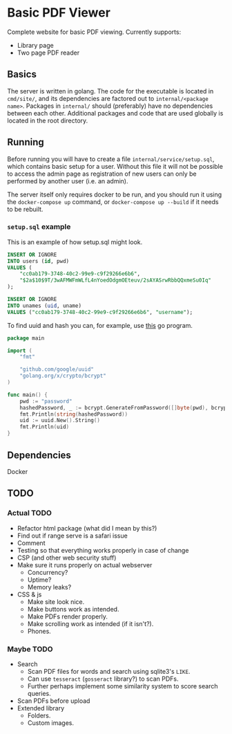 # Basic PDF Viewer
Complete website for basic PDF viewing.
Currently supports:
- Library page
- Two page PDF reader

## Basics
The server is written in golang.
The code for the executable is located in `cmd/site/`, and its dependencies are factored out to `internal/<package name>`.
Packages in `internal/` should (preferably) have no dependencies between each other.
Additional packages and code that are used globally is located in the root directory.

## Running
Before running you will have to create a file `internal/service/setup.sql`, which contains basic setup for a user.
Without this file it will not be possible to access the admin page as registration of new users can only be performed by another user (i.e. an admin).

The server itself only requires docker to be run, and you should run it using the `docker-compose up` command, or `docker-compose up --build` if it needs to be rebuilt.

### `setup.sql` example
This is an example of how setup.sql might look.
```sql
INSERT OR IGNORE
INTO users (id, pwd)
VALUES (
    "cc0ab179-3748-40c2-99e9-c9f29266e6b6",
    "$2a$10$9T/3wAFMWFmWLfL4nYoedOdgmOEteuv/2sAYASrwRbbQQxmeSu0Iq"
);

INSERT OR IGNORE
INTO unames (uid, uname)
VALUES ("cc0ab179-3748-40c2-99e9-c9f29266e6b6", "username");
```

To find uuid and hash you can, for example, use [this](https://go.dev/play/p/ZT_VuZVD4cu) go program.
```go
package main

import (
	"fmt"

	"github.com/google/uuid"
	"golang.org/x/crypto/bcrypt"
)

func main() {
	pwd := "password"
	hashedPassword, _ := bcrypt.GenerateFromPassword([]byte(pwd), bcrypt.DefaultCost)
	fmt.Println(string(hashedPassword))
	uid := uuid.New().String()
	fmt.Println(uid)
}
```

## Dependencies
Docker

## TODO

### Actual TODO
- Refactor html package (what did I mean by this?)
- Find out if range serve is a safari issue
- Comment
- Testing so that everything works properly in case of change
- CSP (and other web security stuff)
- Make sure it runs properly on actual webserver
  - Concurrency?
  - Uptime?
  - Memory leaks?
- CSS & js
  - Make site look nice.
  - Make buttons work as intended.
  - Make PDFs render properly.
  - Make scrolling work as intended (if it isn't?).
  - Phones.
### Maybe TODO
- Search
  - Scan PDF files for words and search using sqlite3's `LIKE`.
  - Can use `tesseract` (`gosseract` library?) to scan PDFs.
  - Further perhaps implement some similarity system to score search queries.
- Scan PDFs before upload
- Extended library
  - Folders.
  - Custom images.
